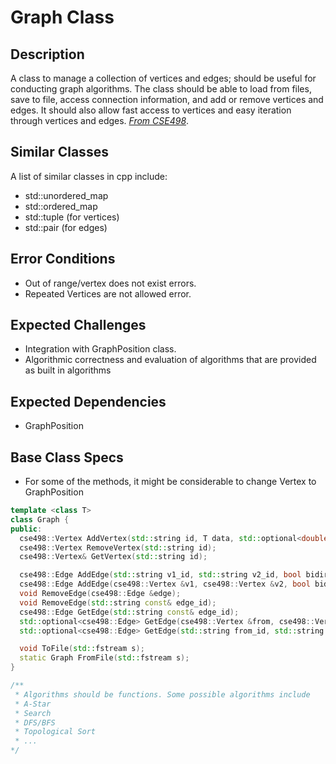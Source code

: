 # Graph Class
## Description

A class to manage a collection of vertices and edges; should be useful for conducting graph algorithms. 
The class should be able to load from files, save to file, access connection information, and add or remove vertices and edges. It should also allow fast access to vertices and easy iteration through vertices and edges.
[_From CSE498_](https://cse498.github.io/project-details.html).

## Similar Classes
A list of similar classes in cpp include:
- std::unordered_map
- std::ordered_map
- std::tuple (for vertices)
- std::pair (for edges)

## Error Conditions
- Out of range/vertex does not exist errors.
- Repeated Vertices are not allowed error.

## Expected Challenges
- Integration with GraphPosition class.
- Algorithmic correctness and evaluation of algorithms that are provided as built in algorithms

## Expected Dependencies
- GraphPosition

## Base Class Specs
* For some of the methods, it might be considerable to change Vertex to GraphPosition
```cpp
template <class T>
class Graph {
public:
  cse498::Vertex AddVertex(std::string id, T data, std::optional<double> X, std::optional<double> Y);
  cse498::Vertex RemoveVertex(std::string id);
  cse498::Vertex& GetVertex(std::string id);

  cse498::Edge AddEdge(std::string v1_id, std::string v2_id, bool bidirectional = false );
  cse498::Edge AddEdge(cse498::Vertex &v1, cse498::Vertex &v2, bool bidirectional = false );
  void RemoveEdge(cse498::Edge &edge);
  void RemoveEdge(std::string const& edge_id);
  cse498::Edge GetEdge(std::string const& edge_id);
  std::optional<cse498::Edge> GetEdge(cse498::Vertex &from, cse498::Vertex &to);
  std::optional<cse498::Edge> GetEdge(std::string from_id, std::string to_id );

  void ToFile(std::fstream s);
  static Graph FromFile(std::fstream s);
}

/**
 * Algorithms should be functions. Some possible algorithms include
 * A-Star
 * Search
 * DFS/BFS
 * Topological Sort
 * ...
*/
```
